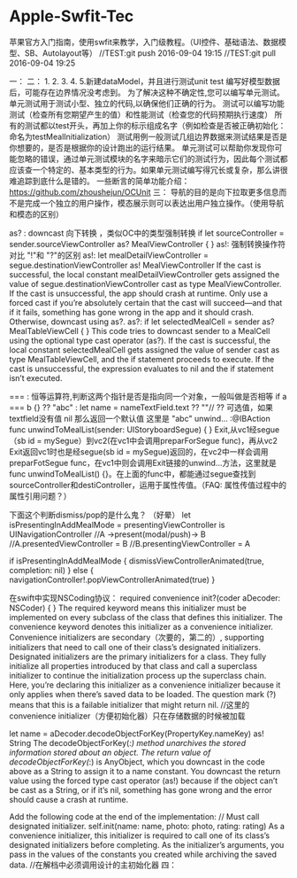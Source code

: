 # Apple-Swfit-Tec
苹果官方入门指南，使用swfit来教学，入门级教程。（UI控件、基础语法、数据模型、SB、Autolayout等）
//TEST:git push 2016-09-04 19:15
//TEST:git pull 2016-09-04 19:25

一：
二：
1.
2.
3.
4.
5.新建dataModel，并且进行测试unit test
编写好模型数据后，可能存在边界情况没考虑到。
为了解决这种不确定性,您可以编写单元测试。单元测试用于测试小型、独立的代码,以确保他们正确的行为。
测试可以编写功能测试（检查所有您期望产生的值）和性能测试（检查您的代码预期执行速度）
所有的测试都以test开头，再加上你的标示组成名字（例如检查是否被正确初始化：命名为testMealInitialization）
测试用例一般测试几组边界数据来测试结果是否是你想要的，是否是根据你的设计跑出的运行结果。
单元测试可以帮助你发现你可能忽略的错误，通过单元测试模块的名字来暗示它们的测试行为，因此每个测试都应该查一个特定的、基本类型的行为。如果单元测试编写得冗长或复杂，那么讲很难追踪到底什么是错的。
一些断言的简单功能介绍：https://github.com/zhoushejun/OCUnit
三：
导航的目的是向下拉取更多信息而不是完成一个独立的用户操作，模态展示则可以表达出用户独立操作。（使用导航和模态的区别）

as? : downcast 向下转换 ，类似OC中的类型强制转换
if let sourceController = sender.sourceViewController as? MealViewController {
}
as!: 强制转换操作符
对比 "!"和 "?"的区别
as!:
let mealDetailViewController = segue.destinationViewController as! MealViewController
 If the cast is successful, the local constant mealDetailViewController gets assigned the value of segue.destinationViewController cast as type MealViewController. If the cast is unsuccessful, the app should crash at runtime.
Only use a forced cast if you’re absolutely certain that the cast will succeed—and that if it fails, something has gone wrong in the app and it should crash. Otherwise, downcast using as?.
as?:
if let selectedMealCell = sender as? MealTableViewCell {
}
This code tries to downcast sender to a MealCell using the optional type cast operator (as?). If the cast is successful, the local constant selectedMealCell gets assigned the value of sender cast as type MealTableViewCell, and the if statement proceeds to execute. If the cast is unsuccessful, the expression evaluates to nil and the if statement isn’t executed.

=== : 恒等运算符,判断这两个指针是否是指向同一个对象，一般叫做是否相等
if a === b {}
?? "abc" : let name = nameTextField.text ?? ""// ?? 可选值，如果textfield没有值 nil 那么返回一个默认值 这里是 "abc"
unwind... :@IBAction func unwindToMealList(sender: UIStoryboardSegue) {
}
Exit,从vc1经segue（sb id = mySegue）到vc2(在vc1中会调用preparForSegue func)，再从vc2 Exit返回vc1时也是经segue(sb id = mySegue)返回的，在vc2中一样会调用preparFotSegue func，在vc1中则会调用Exit链接的unwind...方法，这里就是 func unwindToMealList() {}。在上面的func中，都能通过segue查找到sourceController和destiController，运用于属性传值。（FAQ: 属性传值过程中的属性引用问题？）

下面这个判断dismiss/pop的是什么鬼？ （好晕）
let isPresentingInAddMealMode = presentingViewController is UINavigationController
//A ->present(modal/push)-> B
//A.presentedViewController = B
//B.presentingViewController = A

if isPresentingInAddMealMode {
dismissViewControllerAnimated(true, completion: nil)
}
else {
navigationController!.popViewControllerAnimated(true)
}

在swift中实现NSCoding协议：
required convenience init?(coder aDecoder: NSCoder) {
}
The required keyword means this initializer must be implemented on every subclass of the class that defines this initializer.
The convenience keyword denotes this initializer as a convenience initializer. Convenience initializers are secondary（次要的，第二的）, supporting initializers that need to call one of their class’s designated initializers. Designated initializers are the primary initializers for a class. They fully initialize all properties introduced by that class and call a superclass initializer to continue the initialization process up the superclass chain. Here, you’re declaring this initializer as a convenience initializer because it only applies when there’s saved data to be loaded.
The question mark (?) means that this is a failable initializer that might return nil.
//这里的convenience initializer（方便初始化器）只在存储数据的时候被加载

let name = aDecoder.decodeObjectForKey(PropertyKey.nameKey) as! String
The decodeObjectForKey(_:) method unarchives the stored information stored about an object.
The return value of decodeObjectForKey(_:) is AnyObject, which you downcast in the code above as a String to assign it to a name constant. You downcast the return value using the forced type cast operator (as!) because if the object can’t be cast as a String, or if it’s nil, something has gone wrong and the error should cause a crash at runtime.

Add the following code at the end of the implementation:
// Must call designated initializer.
self.init(name: name, photo: photo, rating: rating)
As a convenience initializer, this initializer is required to call one of its class’s designated initializers before completing. As the initializer’s arguments, you pass in the values of the constants you created while archiving the saved data.
//在解档中必须调用设计的主初始化器
四：

